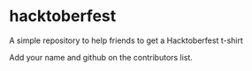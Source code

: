 # hacktoberfest
A simple repository to help friends to get a Hacktoberfest t-shirt

Add your name and github on the contributors list.
